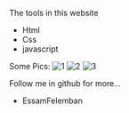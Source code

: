 The tools in this website 
- Html
- Css
- javascript

Some Pics:
![1](https://github.com/user-attachments/assets/05c35269-b1e8-4783-8009-a54ccda05ab1)
![2](https://github.com/user-attachments/assets/2a60a6be-7f59-4ed4-9189-cfc196113b5a)
![3](https://github.com/user-attachments/assets/c5031d54-2bde-4f91-b8f0-39a727851587)


Follow me in github for more...

- EssamFelemban
